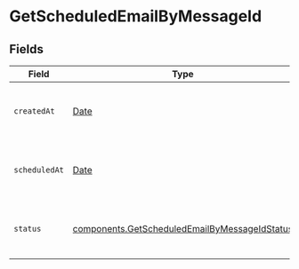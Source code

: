 # GetScheduledEmailByMessageId


## Fields

| Field                                                                                                          | Type                                                                                                           | Required                                                                                                       | Description                                                                                                    |
| -------------------------------------------------------------------------------------------------------------- | -------------------------------------------------------------------------------------------------------------- | -------------------------------------------------------------------------------------------------------------- | -------------------------------------------------------------------------------------------------------------- |
| `createdAt`                                                                                                    | [Date](https://developer.mozilla.org/en-US/docs/Web/JavaScript/Reference/Global_Objects/Date)                  | :heavy_check_mark:                                                                                             | Datetime on which the email was scheduled                                                                      |
| `scheduledAt`                                                                                                  | [Date](https://developer.mozilla.org/en-US/docs/Web/JavaScript/Reference/Global_Objects/Date)                  | :heavy_check_mark:                                                                                             | Datetime for which the email was scheduled                                                                     |
| `status`                                                                                                       | [components.GetScheduledEmailByMessageIdStatus](../../models/components/getscheduledemailbymessageidstatus.md) | :heavy_check_mark:                                                                                             | Current status of the scheduled email                                                                          |